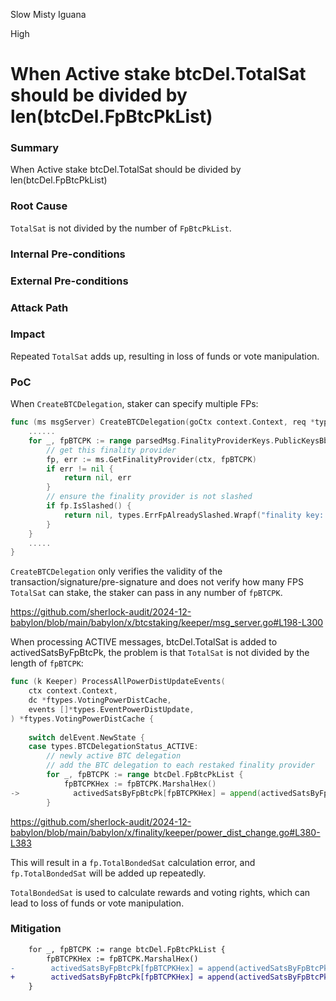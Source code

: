 Slow Misty Iguana

High

# When Active stake btcDel.TotalSat should be divided by len(btcDel.FpBtcPkList)


### Summary
When Active stake btcDel.TotalSat should be divided by len(btcDel.FpBtcPkList)

### Root Cause
`TotalSat` is not divided by the number of `FpBtcPkList`.

### Internal Pre-conditions

### External Pre-conditions

### Attack Path

### Impact
Repeated `TotalSat` adds up, resulting in loss of funds or vote manipulation.

### PoC

When `CreateBTCDelegation`, staker can specify multiple FPs:

```go
func (ms msgServer) CreateBTCDelegation(goCtx context.Context, req *types.MsgCreateBTCDelegation) (*types.MsgCreateBTCDelegationResponse, error) {
	......
	for _, fpBTCPK := range parsedMsg.FinalityProviderKeys.PublicKeysBbnFormat {
		// get this finality provider
		fp, err := ms.GetFinalityProvider(ctx, fpBTCPK)
		if err != nil {
			return nil, err
		}
		// ensure the finality provider is not slashed
		if fp.IsSlashed() {
			return nil, types.ErrFpAlreadySlashed.Wrapf("finality key: %s", fpBTCPK.MarshalHex())
		}
	}
    .....
}

```

`CreateBTCDelegation` only verifies the validity of the transaction/signature/pre-signature and does not verify how many FPS `TotalSat` can stake, the staker can pass in any number of `fpBTCPK`.

https://github.com/sherlock-audit/2024-12-babylon/blob/main/babylon/x/btcstaking/keeper/msg_server.go#L198-L300


When processing ACTIVE messages, btcDel.TotalSat is added to activedSatsByFpBtcPk, the problem is that `TotalSat` is not divided by the length of `fpBTCPK`:

```go
func (k Keeper) ProcessAllPowerDistUpdateEvents(
	ctx context.Context,
	dc *ftypes.VotingPowerDistCache,
	events []*types.EventPowerDistUpdate,
) *ftypes.VotingPowerDistCache {
	
    switch delEvent.NewState {
    case types.BTCDelegationStatus_ACTIVE:
        // newly active BTC delegation
        // add the BTC delegation to each restaked finality provider
        for _, fpBTCPK := range btcDel.FpBtcPkList {
            fpBTCPKHex := fpBTCPK.MarshalHex()
->            activedSatsByFpBtcPk[fpBTCPKHex] = append(activedSatsByFpBtcPk[fpBTCPKHex], btcDel.TotalSat)
        }
```

https://github.com/sherlock-audit/2024-12-babylon/blob/main/babylon/x/finality/keeper/power_dist_change.go#L380-L383


This will result in a `fp.TotalBondedSat` calculation error, and `fp.TotalBondedSat` will be added up repeatedly.

`TotalBondedSat` is used to calculate rewards and voting rights, which can lead to loss of funds or vote manipulation.


### Mitigation
```diff
    for _, fpBTCPK := range btcDel.FpBtcPkList {
        fpBTCPKHex := fpBTCPK.MarshalHex()
-        activedSatsByFpBtcPk[fpBTCPKHex] = append(activedSatsByFpBtcPk[fpBTCPKHex], btcDel.TotalSat)
+        activedSatsByFpBtcPk[fpBTCPKHex] = append(activedSatsByFpBtcPk[fpBTCPKHex], btcDel.TotalSat/len(btcDel.FpBtcPkList))
    }

```